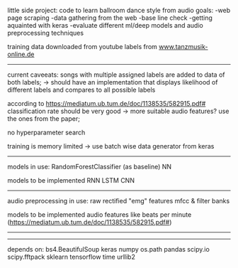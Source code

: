 little side project: code to learn ballroom dance style from audio
goals:
-web page scraping
-data gathering from the web
-base line check
-getting aquainted with keras
-evaluate different ml/deep models and audio preprocessing techniques

training data downloaded from youtube
labels from www.tanzmusik-online.de


********************************
current caveeats:
songs with multiple assigned labels are added to data of both labels;
-> should have an implementation that displays likelihood of different labels and compares to all possible labels

according to https://mediatum.ub.tum.de/doc/1138535/582915.pdf# classification rate should be very good -> more suitable audio features? use the ones from the paper;

no hyperparameter search

training is memory limited -> use batch wise data generator from keras



********************************
models in use:
RandomForestClassifier (as baseline)
NN

models to be implemented
RNN
LSTM
CNN

********************************
audio preprocessing in use:
raw
rectified
"emg" features
mfcc & filter banks

models to be implemented
audio features like beats per minute (https://mediatum.ub.tum.de/doc/1138535/582915.pdf#)

********************************


********************************

depends on:
bs4.BeautifulSoup
keras
numpy 
os.path
pandas
scipy.io
scipy.fftpack
sklearn
tensorflow
time
urllib2

